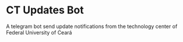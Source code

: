 # CT Updates Bot

A telegram bot send update notifications from the technology center of Federal University of Ceará